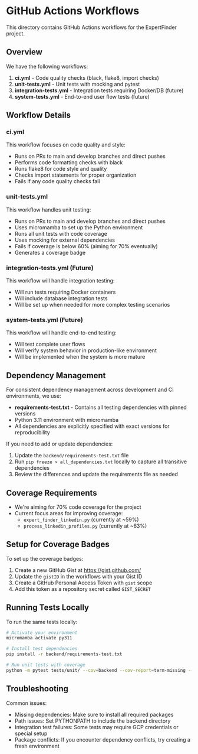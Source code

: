 # GitHub Actions Workflows

This directory contains GitHub Actions workflows for the ExpertFinder project.

## Overview

We have the following workflows:

1. **ci.yml** - Code quality checks (black, flake8, import checks)
2. **unit-tests.yml** - Unit tests with mocking and pytest
3. **integration-tests.yml** - Integration tests requiring Docker/DB (future)
4. **system-tests.yml** - End-to-end user flow tests (future)

## Workflow Details

### ci.yml

This workflow focuses on code quality and style:

- Runs on PRs to main and develop branches and direct pushes
- Performs code formatting checks with black
- Runs flake8 for code style and quality
- Checks import statements for proper organization
- Fails if any code quality checks fail

### unit-tests.yml

This workflow handles unit testing:

- Runs on PRs to main and develop branches and direct pushes
- Uses micromamba to set up the Python environment
- Runs all unit tests with code coverage
- Uses mocking for external dependencies
- Fails if coverage is below 60% (aiming for 70% eventually)
- Generates a coverage badge

### integration-tests.yml (Future)

This workflow will handle integration testing:

- Will run tests requiring Docker containers
- Will include database integration tests
- Will be set up when needed for more complex testing scenarios

### system-tests.yml (Future)

This workflow will handle end-to-end testing:

- Will test complete user flows
- Will verify system behavior in production-like environment
- Will be implemented when the system is more mature

## Dependency Management

For consistent dependency management across development and CI environments, we use:

- **requirements-test.txt** - Contains all testing dependencies with pinned versions
- Python 3.11 environment with micromamba
- All dependencies are explicitly specified with exact versions for reproducibility

If you need to add or update dependencies:

1. Update the `backend/requirements-test.txt` file
2. Run `pip freeze > all_dependencies.txt` locally to capture all transitive dependencies
3. Review the differences and update the requirements file as needed

## Coverage Requirements

- We're aiming for 70% code coverage for the project
- Current focus areas for improving coverage:
  - `expert_finder_linkedin.py` (currently at ~59%)
  - `process_linkedin_profiles.py` (currently at ~63%)

## Setup for Coverage Badges

To set up the coverage badges:

1. Create a new GitHub Gist at https://gist.github.com/
2. Update the `gistID` in the workflows with your Gist ID
3. Create a GitHub Personal Access Token with `gist` scope
4. Add this token as a repository secret called `GIST_SECRET`

## Running Tests Locally

To run the same tests locally:

```bash
# Activate your environment
micromamba activate py311

# Install test dependencies
pip install -r backend/requirements-test.txt

# Run unit tests with coverage
python -m pytest tests/unit/ --cov=backend --cov-report=term-missing --ignore=backend/linkedin_raw_data/test_get_profles.py --ignore=llm-finetuning/dataset-creator/test_model.py
```

## Troubleshooting

Common issues:

- Missing dependencies: Make sure to install all required packages
- Path issues: Set PYTHONPATH to include the backend directory
- Integration test failures: Some tests may require GCP credentials or special setup
- Package conflicts: If you encounter dependency conflicts, try creating a fresh environment 